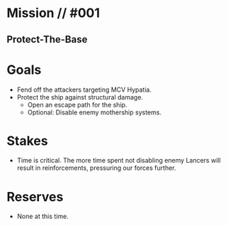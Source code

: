 # Mission // #001
## Protect-The-Base
# Goals
- Fend off the attackers targeting MCV Hypatia.
- Protect the ship against structural damage.
  - Open an escape path for the ship.
   - Optional: Disable enemy mothership systems. 

# Stakes
- Time is critical. The more time spent not disabling enemy Lancers will result in reinforcements, pressuring our forces further.

# Reserves
- None at this time.
